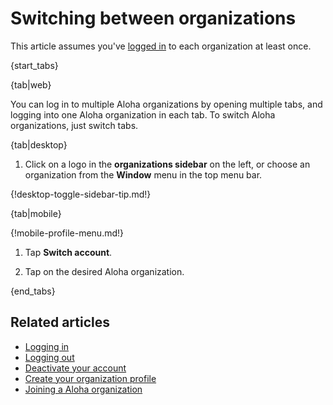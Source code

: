 # Switching between organizations

This article assumes you've [logged in](/help/logging-in) to each organization at least once.

{start_tabs}

{tab|web}

You can log in to multiple Aloha organizations by opening multiple tabs, and
logging into one Aloha organization in each tab. To switch Aloha organizations,
just switch tabs.

{tab|desktop}

1. Click on a logo in the **organizations sidebar** on the left, or choose
an organization from the **Window** menu in the top menu bar.

{!desktop-toggle-sidebar-tip.md!}

{tab|mobile}

{!mobile-profile-menu.md!}

1. Tap **Switch account**.

1. Tap on the desired Aloha organization.

{end_tabs}

## Related articles

* [Logging in](logging-in)
* [Logging out](logging-out)
* [Deactivate your account](deactivate-your-account)
* [Create your organization profile](create-your-organization-profile)
* [Joining a Aloha organization](/help/join-a-aloha-organization)
